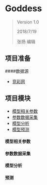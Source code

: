 # Goddess
> Version 1.0
>
> 2018/7/19
>
> 张扬 编辑

## 项目准备
####数据源
* [竞彩网](http://info.sporttery.cn/football/hhad_list.php)

## 项目模块
* [模型相关参数](#model_param_relations)
* [参数数据采集](#model_data_collect)
* [模型分析](#model_analyze)
* [模型预测](#model_predict)

#### <a id=model_param_relations>模型相关参数</a>

#### <a id=model_data_collect>参数数据采集</a>

#### <a id=model_analyze>模型分析</a>

#### <a id=model_predict>预测</a>